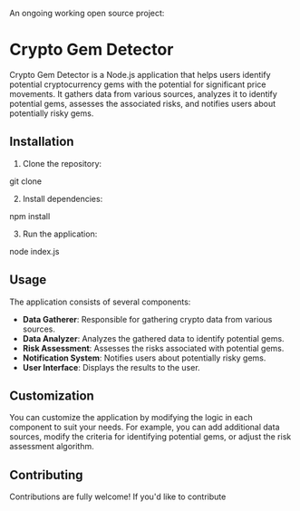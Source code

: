 An ongoing working open source project:

# Crypto Gem Detector

Crypto Gem Detector is a Node.js application that helps users identify potential cryptocurrency gems with the potential for significant price movements. It gathers data from various sources, analyzes it to identify potential gems, assesses the associated risks, and notifies users about potentially risky gems.

## Installation

1. Clone the repository:

git clone <repository-url>


2. Install dependencies:

npm install


3. Run the application:

node index.js


## Usage

The application consists of several components:

- **Data Gatherer**: Responsible for gathering crypto data from various sources.
- **Data Analyzer**: Analyzes the gathered data to identify potential gems.
- **Risk Assessment**: Assesses the risks associated with potential gems.
- **Notification System**: Notifies users about potentially risky gems.
- **User Interface**: Displays the results to the user.

## Customization

You can customize the application by modifying the logic in each component to suit your needs. For example, you can add additional data sources, modify the criteria for identifying potential gems, or adjust the risk assessment algorithm.

## Contributing

Contributions are fully welcome! If you'd like to contribute
